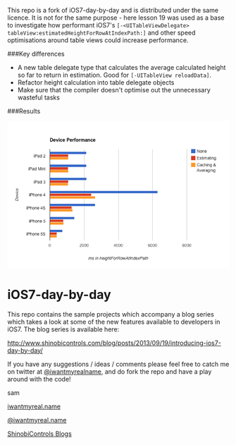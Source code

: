 This repo is a fork of iOS7-day-by-day and is distributed under the same licence. It is not for the same purpose - here lesson 19 was used as a base to investigate how performant iOS7's `[-<UITableViewDelegate> tableView:estimatedHeightForRowAtIndexPath:]` and other speed optimisations around table views could increase performance. 

###Key differences
* A new table delegate type that calculates the average calculated height so far to return in estimation. Good for `[-UITableView reloadData]`.
* Refactor height calculation into table delegate objects
* Make sure that the compiler doesn't optimise out the unnecessary wasteful tasks

###Results

![Results](results.png)

iOS7-day-by-day
===============

This repo contains the sample projects which accompany a blog series which
takes a look at some of the new features available to developers in iOS7.
The blog series is available here:

http://www.shinobicontrols.com/blog/posts/2013/09/19/introducing-ios7-day-by-day/

If you have any suggestions / ideas / comments please feel free to catch me on
twitter at [@iwantmyrealname](https://twitter.com/iwantmyrealname), and do
fork the repo and have a play around with the code!

sam

[iwantmyreal.name](http://iwantmyreal.name/)

[@iwantmyreal.name](https://twitter.com/iwantmyrealname)

[ShinobiControls Blogs](http://www.shinobicontrols.com/blog/?author=sdavies)
